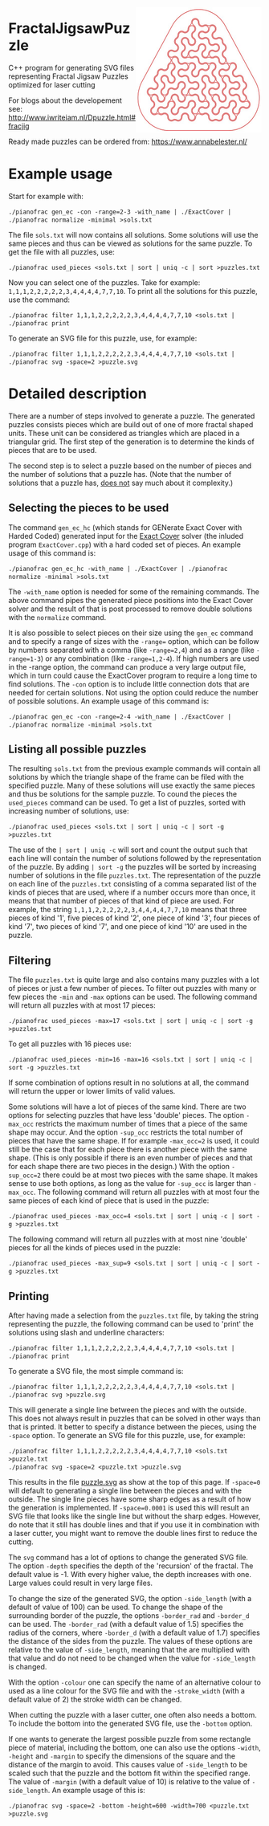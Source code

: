 <p align="center"><img align="right" src="puzzle.jpg" height="250" width="250"><p>

# FractalJigsawPuzzle
C++ program for generating SVG files representing Fractal Jigsaw Puzzles optimized for laser cutting

For blogs about the developement see:
http://www.iwriteiam.nl/Dpuzzle.html#fracjig

Ready made puzzles can be ordered from:
https://www.annabelester.nl/

# Example usage

Start for example with:
```
./pianofrac gen_ec -con -range=2-3 -with_name | ./ExactCover | ./pianofrac normalize -minimal >sols.txt
```
The file `sols.txt` will now contains all solutions. Some solutions will use the same pieces and thus
can be viewed as solutions for the same puzzle. To get the file with all puzzles, use:
```
./pianofrac used_pieces <sols.txt | sort | uniq -c | sort >puzzles.txt
```
Now you can select one of the puzzles. Take for example: `1,1,1,2,2,2,2,2,3,4,4,4,4,7,7,10`.
To print all the solutions for this puzzle, use the command:
```
./pianofrac filter 1,1,1,2,2,2,2,2,3,4,4,4,4,7,7,10 <sols.txt | ./pianofrac print
```
To generate an SVG file for this puzzle, use, for example:
```
./pianofrac filter 1,1,1,2,2,2,2,2,3,4,4,4,4,7,7,10 <sols.txt | ./pianofrac svg -space=2 >puzzle.svg
```

# Detailed description

There are a number of steps involved to generate a puzzle. The generated puzzles consists pieces which
are build out of one of more fractal shaped units. These unit can be considered as triangles which are
placed in a triangular grid. The first step of the generation is to determine the kinds of pieces that
are to be used.

The second step is to select a puzzle based on the number of pieces and the number of solutions
that a puzzle has. (Note that the number of solutions that a puzzle has, [does not](https://www.iwriteiam.nl/D1907.html#3)
say much about it complexity.)

## Selecting the pieces to be used

The command `gen_ec_hc` (which stands for GENerate Exact Cover with Harded Coded) generated input for
the [Exact Cover](https://en.wikipedia.org/wiki/Exact_cover) solver (the inluded program `ExactCover.cpp`)
with a hard coded set of pieces. An example usage of this command is:
```
./pianofrac gen_ec_hc -with_name | ./ExactCover | ./pianofrac normalize -minimal >sols.txt
```
The `-with_name` option is needed for some of the remaining commands. The above command pipes the
generated piece positions into the Exact Cover solver and the result of that is post processed to
remove double solutions with the `normalize` command.

It is also possible to select pieces on their size using the `gen_ec` command and to specify a
range of sizes with the `-range=` option, which can be follow by numbers separated with a comma
(like `-range=2,4`) and as a range (like `-range=1-3`) or any combination (like `-range=1,2-4`).
If high numbers are used in the -range option, the command can produce a very large output file,
which in turn could cause the ExactCover program to require a long time to find solutions.
The `-con` option is to include little connection dots that are needed for certain solutions.
Not using the option could reduce the number of possible solutions. An example usage of this
command is:
```
./pianofrac gen_ec -con -range=2-4 -with_name | ./ExactCover | ./pianofrac normalize -minimal >sols.txt
```

## Listing all possible puzzles

The resulting `sols.txt` from the previous example commands will contain all solutions by which
the triangle shape of the frame can be filed with the specified puzzle. Many of these solutions
will use exactly the same pieces and thus be solutions for the sample puzzle. To cound the pieces
the `used_pieces` command can be used. To get a list of puzzles, sorted with increasing number of
solutions, use:
```
./pianofrac used_pieces <sols.txt | sort | uniq -c | sort -g >puzzles.txt
```
The use of the `| sort | uniq -c` will sort and count the output such that each line will contain
the number of solutions followed by the representation of the puzzle. By adding `| sort -g` the
puzzles will be sorted by increasing number of solutions in the file `puzzles.txt`.
The representation of the puzzle on each line of the `puzzles.txt` consisting of a comma separated
list of the kinds of pieces that are used, where if a number occurs more than once, it means that
that number of pieces of that kind of piece are used. For example, the string
`1,1,1,2,2,2,2,2,3,4,4,4,4,7,7,10` means that three pieces of kind '1', five pieces of kind '2',
one piece of kind '3', four pieces of kind '7', two pieces of kind '7', and one piece of kind '10'
are used in the puzzle.

## Filtering

The file `puzzles.txt` is quite large and also contains many puzzles with a lot of pieces or just
a few number of pieces. To filter out puzzles with many or few pieces the `-min` and `-max` options
can be used. The following command will return all puzzles with at most 17 pieces:
```
./pianofrac used_pieces -max=17 <sols.txt | sort | uniq -c | sort -g >puzzles.txt
```
To get all puzzles with 16 pieces use:
```
./pianofrac used_pieces -min=16 -max=16 <sols.txt | sort | uniq -c | sort -g >puzzles.txt
```
If some combination of options result in no solutions at all, the command will return the
upper or lower limits of valid values.

Some solutions will have a lot of pieces of the same kind. There are two options for
selecting puzzles that have less 'double' pieces. The option `-max_occ` restricts the
maximum number of times that a piece of the same shape may occur. And the option `-sup_occ`
restricts the total number of pieces that have the same shape. If for example `-max_occ=2`
is used, it could still be the case that for each piece there is another piece with the same
shape. (This is only possible if there is an even number of pieces and that for each shape
there are two pieces in the design.) With the option `-sup_occ=2` there could be at most
two pieces with the same shape. It makes sense to use both options, as long as the value
for `-sup_occ` is larger than `-max_occ`. The following command will return all puzzles
with at most four the same pieces of each kind of piece that is used in the puzzle:
```
./pianofrac used_pieces -max_occ=4 <sols.txt | sort | uniq -c | sort -g >puzzles.txt
```
The following command will return all puzzles with at most nine 'double' pieces for all
the kinds of pieces used in the puzzle:
```
./pianofrac used_pieces -max_sup=9 <sols.txt | sort | uniq -c | sort -g >puzzles.txt
```

## Printing

After having made a selection from the `puzzles.txt` file, by taking the string representing
the puzzle, the following command can be used to 'print' the solutions using slash and underline
characters:
```
./pianofrac filter 1,1,1,2,2,2,2,2,3,4,4,4,4,7,7,10 <sols.txt | ./pianofrac print
```
To generate a SVG file, the most simple command is:
```
./pianofrac filter 1,1,1,2,2,2,2,2,3,4,4,4,4,7,7,10 <sols.txt | ./pianofrac svg >puzzle.svg
```
This will generate a single line between the pieces and with the outside. This does not
always result in puzzles that can be solved in other ways than that is printed. It better to
specify a distance between the pieces, using the `-space` option.
To generate an SVG file for this puzzle, use, for example:
```
./pianofrac filter 1,1,1,2,2,2,2,2,3,4,4,4,4,7,7,10 <sols.txt >puzzle.txt
./pianofrac svg -space=2 <puzzle.txt >puzzle.svg
```
This results in the file [puzzle.svg](https://github.com/FransFaase/FractalJigsawPuzzle/blob/master/puzzle.jpg)
as show at the top of this page. If `-space=0` will default to generating a single line
between the pieces and with the outside. The single line pieces have some sharp edges as
a result of how the generation is implemented. If `-space=0.0001` is used this will
result an SVG file that looks like the single line but without the sharp edges. However,
do note that it still has double lines and that if you use it in combination with a 
laser cutter, you might want to remove the double lines first to reduce the cutting.

The `svg` command has a lot of options to change the
generated SVG file. The option `-depth` specifies the depth of the 'recursion' of the
fractal. The default value is -1. With every higher value, the depth increases with one.
Large values could result in very large files.

To change the size of the generated SVG, the option `-side_length` (with a default of
value of 100) can be used. 
To change the shape of the surrounding border of the puzzle, the options `-border_rad`
and `-border_d` can be used. The `-border_rad` (with a default value of 1.5) specifies the
radius of the corners, where `-border_d` (with a default value of 1.7) specifies the
distance of the sides from the puzzle. The values of these options are relative to
the value of `-side_length`, meaning that the are multiplied with that value and do not
need to be changed when the value for `-side_length` is changed. 

With the option `-colour` one can specify the name of an alternative colour to used as
a line colour for the SVG file and with the `-stroke_width` (with a default value of 2)
the stroke width can be changed.

When cutting the puzzle with a laser cutter, one often also needs a bottom. To include
the bottom into the generated SVG file, use the `-bottom` option.

If one wants to generate the largest possible puzzle from some rectangle piece of
material, including the bottom, one can also use the options `-width`, `-height` and
`-margin` to specify the dimensions of the square and the distance of the margin to
avoid. This causes value of `-side_length` to be scaled such that the puzzle and the
bottom fit within the specified range. The value of `-margin` (with a default value of
10) is relative to the value of `-side_length`. An example usage of this is:
```
./pianofrac svg -space=2 -bottom -height=600 -width=700 <puzzle.txt >puzzle.svg
```


